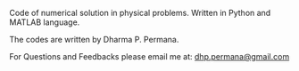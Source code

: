 Code of numerical solution in physical problems. Written in Python and MATLAB language.

The codes are written by Dharma P. Permana. 

For Questions and Feedbacks please email me at: dhp.permana@gmail.com
